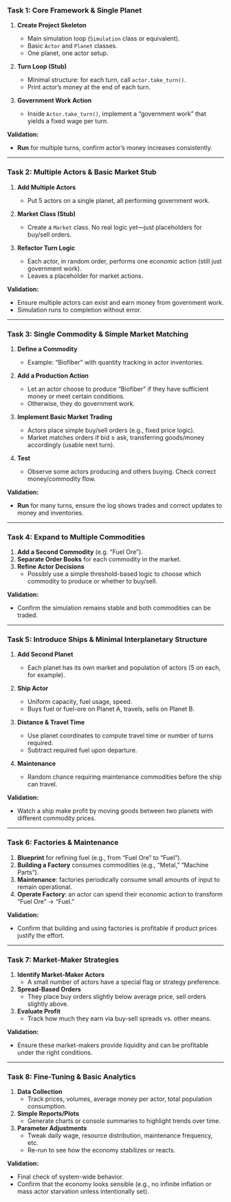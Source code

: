 ### Task 1: Core Framework & Single Planet
1. **Create Project Skeleton**  
   - Main simulation loop (`Simulation` class or equivalent).  
   - Basic `Actor` and `Planet` classes.  
   - One planet, one actor setup.

2. **Turn Loop (Stub)**  
   - Minimal structure: for each turn, call `actor.take_turn()`.  
   - Print actor’s money at the end of each turn.

3. **Government Work Action**  
   - Inside `Actor.take_turn()`, implement a “government work” that yields a fixed wage per turn.

**Validation:**  
- **Run** for multiple turns, confirm actor’s money increases consistently.

---

### Task 2: Multiple Actors & Basic Market Stub
1. **Add Multiple Actors**  
   - Put 5 actors on a single planet, all performing government work.

2. **Market Class (Stub)**  
   - Create a `Market` class. No real logic yet—just placeholders for buy/sell orders.

3. **Refactor Turn Logic**  
   - Each actor, in random order, performs one economic action (still just government work).  
   - Leaves a placeholder for market actions.

**Validation:**  
- Ensure multiple actors can exist and earn money from government work.  
- Simulation runs to completion without error.

---

### Task 3: Single Commodity & Simple Market Matching
1. **Define a Commodity**  
   - Example: “Biofiber” with quantity tracking in actor inventories.

2. **Add a Production Action**  
   - Let an actor choose to produce “Biofiber” if they have sufficient money or meet certain conditions.  
   - Otherwise, they do government work.

3. **Implement Basic Market Trading**  
   - Actors place simple buy/sell orders (e.g., fixed price logic).  
   - Market matches orders if bid ≥ ask, transferring goods/money accordingly (usable next turn).

4. **Test**  
   - Observe some actors producing and others buying. Check correct money/commodity flow.

**Validation:**  
- **Run** for many turns, ensure the log shows trades and correct updates to money and inventories.

---

### Task 4: Expand to Multiple Commodities
1. **Add a Second Commodity** (e.g. “Fuel Ore”).  
2. **Separate Order Books** for each commodity in the market.  
3. **Refine Actor Decisions**  
   - Possibly use a simple threshold-based logic to choose which commodity to produce or whether to buy/sell.

**Validation:**  
- Confirm the simulation remains stable and both commodities can be traded.

---

### Task 5: Introduce Ships & Minimal Interplanetary Structure
1. **Add Second Planet**  
   - Each planet has its own market and population of actors (5 on each, for example).

2. **Ship Actor**  
   - Uniform capacity, fuel usage, speed.  
   - Buys fuel or fuel-ore on Planet A, travels, sells on Planet B.

3. **Distance & Travel Time**  
   - Use planet coordinates to compute travel time or number of turns required.  
   - Subtract required fuel upon departure.

4. **Maintenance**  
   - Random chance requiring maintenance commodities before the ship can travel.

**Validation:**  
- Watch a ship make profit by moving goods between two planets with different commodity prices.

---

### Task 6: Factories & Maintenance
1. **Blueprint** for refining fuel (e.g., from “Fuel Ore” to “Fuel”).  
2. **Building a Factory** consumes commodities (e.g., “Metal,” “Machine Parts”).  
3. **Maintenance**: factories periodically consume small amounts of input to remain operational.  
4. **Operate Factory**: an actor can spend their economic action to transform “Fuel Ore” → “Fuel.”

**Validation:**  
- Confirm that building and using factories is profitable if product prices justify the effort.

---

### Task 7: Market-Maker Strategies
1. **Identify Market-Maker Actors**  
   - A small number of actors have a special flag or strategy preference.
2. **Spread-Based Orders**  
   - They place buy orders slightly below average price, sell orders slightly above.
3. **Evaluate Profit**  
   - Track how much they earn via buy-sell spreads vs. other means.

**Validation:**  
- Ensure these market-makers provide liquidity and can be profitable under the right conditions.

---

### Task 8: Fine-Tuning & Basic Analytics
1. **Data Collection**  
   - Track prices, volumes, average money per actor, total population consumption.
2. **Simple Reports/Plots**  
   - Generate charts or console summaries to highlight trends over time.
3. **Parameter Adjustments**  
   - Tweak daily wage, resource distribution, maintenance frequency, etc.  
   - Re-run to see how the economy stabilizes or reacts.

**Validation:**  
- Final check of system-wide behavior.  
- Confirm that the economy looks sensible (e.g., no infinite inflation or mass actor starvation unless intentionally set).

